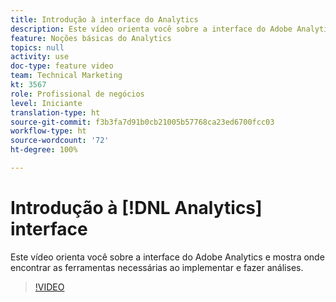 ```yaml
---
title: Introdução à interface do Analytics
description: Este vídeo orienta você sobre a interface do Adobe Analytics e mostra onde encontrar as ferramentas necessárias ao implementar e fazer análises.
feature: Noções básicas do Analytics
topics: null
activity: use
doc-type: feature video
team: Technical Marketing
kt: 3567
role: Profissional de negócios
level: Iniciante
translation-type: ht
source-git-commit: f3b3fa7d91b0cb21005b57768ca23ed6700fcc03
workflow-type: ht
source-wordcount: '72'
ht-degree: 100%

---
```



# Introdução à [!DNL Analytics] interface

Este vídeo orienta você sobre a interface do Adobe Analytics e mostra onde encontrar as ferramentas necessárias ao implementar e fazer análises.

>[!VIDEO](https://video.tv.adobe.com/v/28748/?quality=12)
